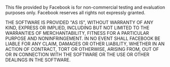 This file provided by Facebook is for non-commercial testing and evaluation
purposes only.  Facebook reserves all rights not expressly granted.

THE SOFTWARE IS PROVIDED "AS IS", WITHOUT WARRANTY OF ANY KIND, EXPRESS OR
IMPLIED, INCLUDING BUT NOT LIMITED TO THE WARRANTIES OF MERCHANTABILITY,
FITNESS FOR A PARTICULAR PURPOSE AND NONINFRINGEMENT. IN NO EVENT SHALL
FACEBOOK BE LIABLE FOR ANY CLAIM, DAMAGES OR OTHER LIABILITY, WHETHER IN AN
ACTION OF CONTRACT, TORT OR OTHERWISE, ARISING FROM, OUT OF OR IN
CONNECTION WITH THE SOFTWARE OR THE USE OR OTHER DEALINGS IN THE SOFTWARE.
